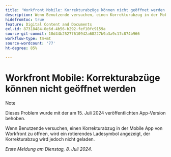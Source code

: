 ```yaml
---
title: 'Workfront Mobile: Korrekturabzüge können nicht geöffnet werden'
description: Wenn Benutzende versuchen, einen Korrekturabzug in der Mobile App von Workfront zu öffnen, wird ein rotierendes Ladesymbol angezeigt, der Korrekturabzug wird jedoch nicht geladen.
hidefromtoc: true
feature: Digital Content and Documents
exl-id: 87318484-0e6d-4b56-b292-fef10fc9159a
source-git-commit: 18d44b25277610942a68227b9a3a9c17c874b966
workflow-type: tm+mt
source-wordcount: '77'
ht-degree: 85%

---
```


# Workfront Mobile: Korrekturabzüge können nicht geöffnet werden

>[!NOTE]
>
>Dieses Problem wurde mit der am 15. Juli 2024 veröffentlichten App-Version behoben.

Wenn Benutzende versuchen, einen Korrekturabzug in der Mobile App von Workfront zu öffnen, wird ein rotierendes Ladesymbol angezeigt, der Korrekturabzug wird jedoch nicht geladen.

_Erste Meldung am Dienstag, 8. Juli 2024._
